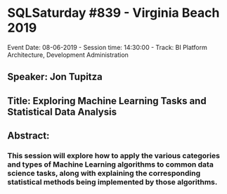 # SQLSaturday #839 - Virginia Beach 2019
Event Date: 08-06-2019 - Session time: 14:30:00 - Track: BI Platform Architecture, Development  Administration
## Speaker: Jon Tupitza
## Title: Exploring Machine Learning Tasks and Statistical Data Analysis
## Abstract:
### This session will explore how to apply the various categories and types of Machine Learning algorithms to common data science tasks, along with explaining the corresponding statistical methods being implemented by those algorithms.
